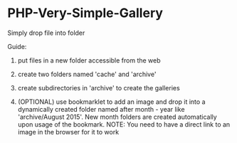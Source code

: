# PHP-Very-Simple-Gallery
Simply drop file into folder

Guide:

1) put files in a new folder accessible from the web

2) create two folders named 'cache' and 'archive'

3) create subdirectories in 'archive' to create the galleries

4) (OPTIONAL) use bookmarklet to add an image and drop it into a dynamically created folder named after
month - year like 'archive/August 2015'. New month folders are created automatically upon usage of the bookmark.
NOTE: You need to have a direct link to an image in the browser for it to work

